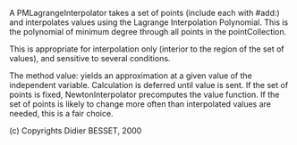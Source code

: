 A PMLagrangeInterpolator takes a set of points (include each with #add:) and interpolates values using the Lagrange Interpolation Polynomial. This is the polynomial of minimum degree through all points in the pointCollection.

This is appropriate for interpolation only (interior to the region of the set of values), and sensitive to several conditions.

The method value: yields an approximation at a given value of the independent variable. Calculation is deferred until value is sent. If the set of points is fixed, NewtonInterpolator precomputes the value function. If the set of points is likely to change more often than interpolated values are needed, this is a fair choice.

(c) Copyrights Didier BESSET, 2000